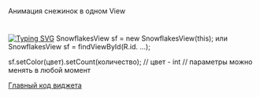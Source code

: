 ###
Анимация снежинок в одном View

#
<!---Пример кода-->
[![Typing SVG](https://readme-typing-svg.herokuapp.com?color=%2336BCF7&lines=Один+из+вариантов)](https://git.io/typing-svg)
SnowflakesView sf = new SnowflakesView(this);
или
SnowflakesView sf = findViewById(R.id. ...);

sf.setColor(цвет).setCount(количество);
// цвет - int
// параметры можно менять в любой момент

[Главный код виджета](https://github.com/VirKato-dev/SnowflakesView/blob/master/app/src/main/java/my/example/snowflakesview/view/SnowflakesView.java)
